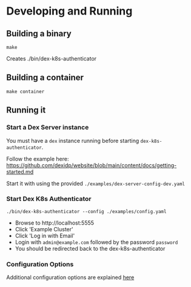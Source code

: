 # Developing and Running

## Building a binary

    make 
    
Creates ./bin/dex-k8s-authenticator

## Building a container

    make container

## Running it

### Start a Dex Server instance

You must have a `dex` instance running before starting `dex-k8s-authenticator`.

Follow the example here:
https://github.com/dexidp/website/blob/main/content/docs/getting-started.md

Start it with using the provided `./examples/dex-server-config-dev.yaml`

### Start Dex K8s Authenticator

    ./bin/dex-k8s-authenticator --config ./examples/config.yaml

* Browse to http://localhost:5555
* Click 'Example Cluster'
* Click 'Log in with Email'
* Login with `admin@example.com` followed by the password `password`
* You should be redirected back to the dex-k8s-authenticator

### Configuration Options

Additional configuration options are explained [here](config.md)
